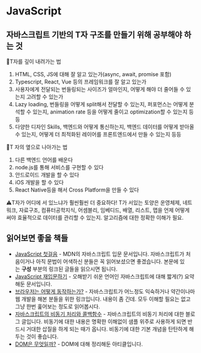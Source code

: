 # JavaScript

## 자바스크립트 기반의 T자 구조를 만들기 위해 공부해야 하는 것

📐T자를 깊이 내려가는 법

1. HTML, CSS, JS에 대해 잘 알고 있는가(async, await, promise 포함)
2. Typescript, React, Vue 등의 프레임워크를 잘 알고 있는가
3. 사용자에게 전달되는 번들링되는 사이즈가 얼마인지, 어떻게 해야 더 줄어들 수 있는지 고려할 수 있는가
4. Lazy loading, 번들링을 어떻게 split해서 전달할 수 있는지, 퍼포먼스는 어떻게 분석할 수 있는지, animation rate 등을 어떻게 줄이고 optimization할 수 있는지 등등
5.  다양한 디자인 Skills, 백엔드와 어떻게 통신하는지, 백엔드 데이터를 어떻게 받아올 수 있는지, 어떻게 더 최적화된 레이어를 프론트엔드에서 만들 수 있는지 등등

📐T 자의 옆으로 나아가는 법

1. 다른 백엔드 언어를 배운다
2. node.js를 통해 서비스를 구현할 수 있다
3. 안드로이드 개발을 할 수 있다
4. iOS 개발을 할 수 있다
5. React Native등을 해서 Cross Platform을 만들 수 있다

⚠️T자가 어디에 서 있느냐가 훨씬훨씬 더 중요하다! T가 서있는 토양은 운영체제, 네트워크, 자료구조, 컴퓨터공학지식, 어셈블리, 임베디드, 배열, 리스트, 맵을 언제 어떻게 써야 효율적으로 데이터를 관리할 수 있는지. 알고리즘에 대한 정확한 이해가 필요.

## 읽어보면 좋을 책들

- [JavaScript 첫걸음](https://developer.mozilla.org/ko/docs/Learn/JavaScript/First_steps) - MDN의 자바스크립트 입문 문서입니다. 자바스크립트가 처음이거나 아직 문법이 어색하신 분들은 꼭 읽어보셨으면 좋겠습니다. 본문에 있는 **구성** 부분의 링크된 글들을 읽으시면 됩니다.
- [JavaScript 재입문하기](https://developer.mozilla.org/ko/docs/A_re-introduction_to_JavaScript) - 오해받기 쉬운 언어인 자바스크립트에 대해 짧게(?) 요약해둔 문서입니다.
- [브라우저는 어떻게 동작하는가?](https://d2.naver.com/helloworld/59361) - 자바스크립트가 어느정도 익숙하거나 약간이나마 웹 개발을 해본 분들을 위한 링크입니다. 내용이 좀 긴데. 모두 이해할 필요는 없고 그냥 한번 훑어보는 정도로 읽어봅시다.
- [자바스크립트의 비동기 처리와 콜백함수](https://joshua1988.github.io/web-development/javascript/javascript-asynchronous-operation/) - 자바스크립트의 비동기 처리에 대한 블로그 글입니다. 비동기에 대한 내용은 명확한 이해없이 샘플 위주로 사용하게 되면 반드시 거대한 삽질을 하게 되는 때가 옵니다. 비동기에 대한 기본 개념을 탄탄하게 해두는 것이 좋습니다.
- [DOM은 무엇일까?](https://wit.nts-corp.com/2019/02/14/5522) - DOM에 대해 정리해둔 아티클입니다.